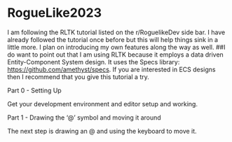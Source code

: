 # RogueLike2023
I am following the RLTK tutorial listed on the r/RoguelikeDev side bar. 
I have already followed the tutorial once before but this will help things sink in a little more. I plan on introducing my own features along the way as well.
##I do want to point out that I am using RLTK because it employs a data driven Entity-Component System design. It uses the Specs library: https://github.com/amethyst/specs. If you are interested in ECS designs then I recommend that you give this tutorial a try.  

Part 0 - Setting Up

Get your development environment and editor setup and working.

Part 1 - Drawing the ‘@’ symbol and moving it around

The next step is drawing an @ and using the keyboard to move it.
